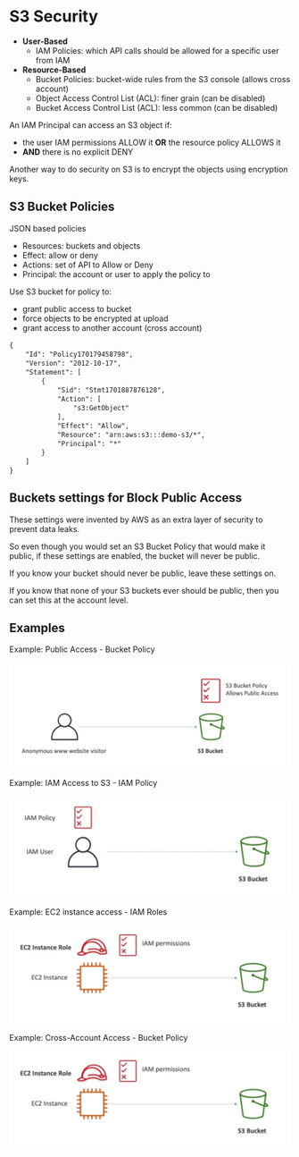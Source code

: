 # S3 Security

- **User-Based**
    - IAM Policies: which API calls should be allowed for a specific user from IAM
- **Resource-Based**
    - Bucket Policies: bucket-wide rules from the S3 console (allows cross account)
    - Object Access Control List (ACL): finer grain (can be disabled)
    - Bucket Access Control List (ACL): less common (can be disabled)

An IAM Principal can access an S3 object if:
- the user IAM permissions ALLOW it **OR** the resource policy ALLOWS it
- **AND** there is no explicit DENY

Another way to do security on S3 is to encrypt the objects using encryption keys.

## S3 Bucket Policies

JSON based policies
- Resources: buckets and objects
- Effect: allow or deny
- Actions: set of API to Allow or Deny
- Principal: the account or user to apply the policy to

Use S3 bucket for policy to:
- grant public access to bucket
- force objects to be encrypted at upload
- grant access to another account (cross account)

~~~
{
    "Id": "Policy170179458798",
    "Version": "2012-10-17",
    "Statement": [
        {
            "Sid": "Stmt1701887876128",
            "Action": [
                "s3:GetObject"
            ],
            "Effect": "Allow",
            "Resource": "arn:aws:s3:::demo-s3/*",
            "Principal": "*"
        }
    ]
}
~~~

## Buckets settings for Block Public Access

These settings were invented by AWS as an extra layer of security to prevent data leaks.

So even though you would set an S3 Bucket Policy that would make it public, if these settings are enabled, the bucket will never be public. 

If you know your bucket should never be public, leave these settings on.

If you know that none of your S3 buckets ever should be public, then you can set this at the account level.

## Examples

Example: Public Access - Bucket Policy

![S3 Bucket Policy](../../images/s3/s3_public_access.png)

Example: IAM Access to S3 - IAM Policy

![S3 IAM Policy](../../images/s3/s3_iam_user.png)

Example: EC2 instance access - IAM Roles

![S3 IAM Role](../../images/s3/s3_iam_role.png)

Example: Cross-Account Access - Bucket Policy

![S3 Cross Account](../../images/s3/s3_iam_role.png)





